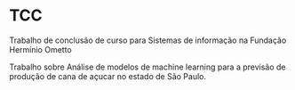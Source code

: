 # TCC
Trabalho de conclusão de curso para Sistemas de informação na Fundação Hermínio Ometto

Trabalho sobre Análise de modelos de machine learning para a previsão de produção de cana de açucar no estado de São Paulo.
